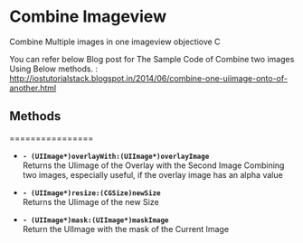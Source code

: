 Combine Imageview
================

Combine Multiple images in one imageview objectiove C

You can refer below Blog post for The Sample Code of Combine two images Using Below methods. : 
http://iostutorialstack.blogspot.in/2014/06/combine-one-uiimage-onto-of-another.html


## Methods
================


- **`- (UIImage*)overlayWith:(UIImage*)overlayImage`**   
Returns the UIimage of the Overlay with the Second Image
Combining two images, especially useful, if the overlay image has an alpha value


- **`- (UIImage*)resize:(CGSize)newSize`**   
Returns the UIimage of the new Size


- **`- (UIImage*)mask:(UIImage*)maskImage`**   
Return the UIImage with the mask of the Current Image
